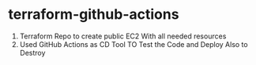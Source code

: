# terraform-github-actions
1. Terraform Repo to create public EC2 With all needed resources 
2. Used GitHub Actions as CD Tool TO Test the Code and Deploy Also to Destroy 
